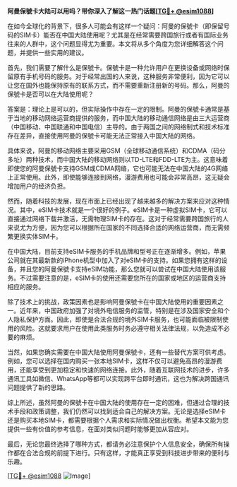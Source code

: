 **阿曼保號卡大陆可以用吗？带你深入了解这一热门话题[[TG💪+ @esim1088](https://t.me/s/esim1088)]**

在如今全球化的背景下，很多人可能会有这样一个疑问：阿曼的保號卡（即保留号码的SIM卡）能否在中国大陆使用呢？尤其是在经常需要跨国旅行或者有国际业务往来的人群中，这个问题显得尤为重要。本文将从多个角度为您详细解答这个问题，并提供一些实用的建议。

首先，我们需要了解什么是保號卡。保號卡是一种允许用户在更换设备或网络时保留原有手机号码的服务。对于经常出国的人来说，这种服务非常便利，因为它可以让您在国外也能保持原有的联系方式，而不需要重新注册新的号码。那么，阿曼的保號卡是否可以在大陆使用呢？

答案是：理论上是可以的，但实际操作中存在一定的限制。阿曼的保號卡通常是基于当地的移动网络运营商提供的服务，而中国大陆的移动通信网络是由三大运营商（中国移动、中国联通和中国电信）主导的。由于两国之间的网络制式和技术标准存在差异，直接使用阿曼的保號卡可能无法正常接入中国大陆的网络。

具体来说，阿曼的移动网络主要采用GSM（全球移动通信系统）和CDMA（码分多址）两种技术，而中国大陆的移动网络则以TD-LTE和FDD-LTE为主。这意味着即使您的阿曼保號卡支持GSM或CDMA网络，它也可能无法在中国大陆的4G网络上正常使用。此外，即使能够连接到网络，漫游费用也可能会非常高昂，这无疑会增加用户的经济负担。

然而，随着科技的发展，现在市面上已经出现了越来越多的解决方案来应对这种情况。其中，eSIM卡技术就是一个很好的例子。eSIM卡是一种虚拟SIM卡，它可以直接通过网络下载并激活，无需物理SIM卡的存在。这对于经常需要跨国旅行的人来说尤为方便，因为您可以根据所在国家的不同选择合适的网络运营商，而无需频繁更换实体SIM卡。

在中国大陆，目前支持eSIM卡服务的手机品牌和型号正在逐渐增多。例如，苹果公司就在其最新款的iPhone机型中加入了对eSIM卡的支持。如果您拥有这样的设备，并且您的阿曼保號卡支持eSIM功能，那么您就可以尝试在中国大陆使用该服务。不过需要注意的是，eSIM卡的使用还需要您所在的国家或地区的运营商支持相应的服务。

除了技术上的挑战，政策因素也是影响阿曼保號卡在中国大陆使用的重要因素之一。近年来，中国政府加强了对境外电信服务的监管，特别是在涉及国家安全和个人隐私保护方面。因此，即使是合法合规的境外SIM卡服务，也可能面临被限制使用的风险。这就要求用户在使用此类服务时务必遵守相关法律法规，以免造成不必要的麻烦。

当然，如果您确实需要在中国大陆使用阿曼保號卡，还有一些替代方案可供考虑。例如，您可以选择在国内购买一张本地SIM卡，这样不仅可以避免高昂的漫游费用，还能享受到更加稳定和快速的网络连接。此外，随着互联网技术的进步，许多通讯工具如微信、WhatsApp等都可以实现跨平台即时通讯，这也为解决跨国通讯问题提供了新的思路。

综上所述，虽然阿曼的保號卡在中国大陆的使用存在一定的困难，但通过合理的技术手段和政策调整，我们仍然可以找到适合自己的解决方案。无论是选择eSIM卡还是购买本地SIM卡，都需要根据个人需求和实际情况做出权衡。希望本文能为您提供一些有价值的参考信息，在面对类似问题时能够更加从容应对。

最后，无论您最终选择了哪种方式，都请务必注意保护个人信息安全，确保所有操作都在合法合规的前提下进行。只有这样，才能真正享受到科技进步带来的便利与乐趣。

[[TG💪+ @esim1088](https://t.me/s/esim1088) ![Image](https://i.postimg.cc/4NQfJmqS/Snipaste-2025-05-13-00-14-12.png)]